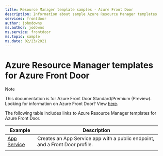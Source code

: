 ```yaml
---
title: Resource Manager template samples - Azure Front Door
description: Information about sample Azure Resource Manager templates provided for Azure Front Door.
services: frontdoor
author: johndowns
ms.author: jodowns
ms.service: frontdoor
ms.topic: sample
ms.date: 02/23/2021 
---
```


# Azure Resource Manager templates for Azure Front Door

> [!Note]
> This documentation is for Azure Front Door Standard/Premium (Preview). Looking for information on Azure Front Door? View [here](../front-door-overview.md).

The following table includes links to Azure Resource Manager templates for Azure Front Door.

| Example | Description |
|-|-|
| [App Service](./sample-app-service.md) | Creates an App Service app with a public endpoint, and a Front Door profile.  |
| | |
